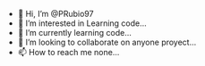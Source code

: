 - 👋 Hi, I’m @PRubio97
- 👀 I’m interested in Learning code...
- 🌱 I’m currently learning code...
- 💞️ I’m looking to collaborate on anyone proyect...
- 📫 How to reach me none...

<!---
PRubio97/PRubio97 is a ✨ special ✨ repository because its `README.md` (this file) appears on your GitHub profile.
You can click the Preview link to take a look at your changes.
--->
